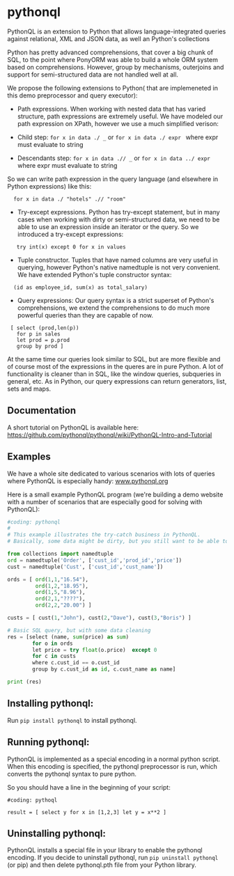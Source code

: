# pythonql
PythonQL is an extension to Python that allows language-integrated queries against relational, XML and JSON data, as well an Python's collections


Python has pretty advanced comprehensions, that cover a big chunk of SQL, to the point where PonyORM was able to build a whole ORM system based on comprehensions. However, group by mechanisms, outerjoins and support for semi-structured data are not handled well at all.


We propose the following extensions to Python( that are implemeneted in this demo preprocessor and query executor):

 - Path expressions. When working with nested data that has varied structure, path expressions are extremely useful. We have modeled our path expression on XPath, however we use a much simplified verison:

  - Child step:  ```for x in data ./ _``` or ```for x in data ./ expr ``` where expr must evaluate to string 
  - Descendants step: ```for x in data .// _``` or ```for x in data ../ expr``` where expr must evaluate to string

So we can write path expression in the query language (and elsewhere in Python expressions) like this:
```
  for x in data ./ "hotels" .// "room"
```

 - Try-except expressions. Python has try-except statement, but in many cases when working with dirty or semi-structured data, we need to be able to use an expression inside an iterator or the query. So we introduced a try-except expressions:
 
```
   try int(x) except 0 for x in values 
```

 - Tuple constructor. Tuples that have named columns are very useful in querying, however Python's native namedtuple is not very convenient. We have extended Python's tuple constructor syntax:
 ```
   (id as employee_id, sum(x) as total_salary)
 ```

 - Query expressions:
Our query syntax is a strict superset of Python's comprehensions, we extend the comprehensions to do much more powerful queries
than they are capable of now.
```
 [ select (prod,len(p)) 
   for p in sales 
   let prod = p.prod 
   group by prod ]
```

 At the same time our queries look similar to SQL, but are more flexible and of course most of the expressions in the queres are
in pure Python. A lot of functionality is cleaner than in SQL, like the window queries, subqueries in general, etc. As in Python, our query expressions can return generators, list, sets and maps.

## Documentation

A short tutorial on PythonQL is available here: https://github.com/pythonql/pythonql/wiki/PythonQL-Intro-and-Tutorial


## Examples

We have a whole site dedicated to various scenarios with lots of queries where PythonQL is especially handy: www.pythonql.org


Here is a small example PythonQL program (we're building a demo website with a number of scenarios that are especially good for solving with PythonQL):

```Python
#coding: pythonql
#
# This example illustrates the try-catch business in PythonQL.
# Basically, some data might be dirty, but you still want to be able to write a simple query

from collections import namedtuple
ord = namedtuple('Order', ['cust_id','prod_id','price'])
cust = namedtuple('Cust', ['cust_id','cust_name'])

ords = [ ord(1,1,"16.54"),
         ord(1,2,"18.95"),
         ord(1,5,"8.96"),
         ord(2,1,"????"),
         ord(2,2,"20.00") ]

custs = [ cust(1,"John"), cust(2,"Dave"), cust(3,"Boris") ]

# Basic SQL query, but with some data cleaning
res = [select (name, sum(price) as sum)
        for o in ords
        let price = try float(o.price)  except 0
        for c in custs
        where c.cust_id == o.cust_id
        group by c.cust_id as id, c.cust_name as name]

print (res)
```

## Installing pythonql:

Run ```pip install pythonql``` to install pythonql. 

## Running pythonql:

PythonQL is implemented as a special encoding in a normal python script. When this encoding is specified, the
pythonql preprocessor is run, which converts the pythonql syntax to pure python.

So you should have a line in the beginning of your script:
```
#coding: pythoql

result = [ select y for x in [1,2,3] let y = x**2 ]
```

## Uninstalling pythonql:

PythonQL installs a special file in your library to enable the pythonql encoding.
If you decide to uninstall pythonql, run ```pip uninstall pythonql``` (or pip) and then delete 
pythonql.pth file from your Python library.
